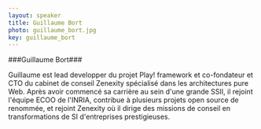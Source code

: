 ```yaml
---
layout: speaker
title: Guillaume Bort
photo: guillaume_bort.jpg
key: guillaume_bort
---
```


###Guillaume Bort###

Guillaume est lead developper du projet Play! framework et co-fondateur et CTO du cabinet de conseil Zenexity spécialisé dans les architectures pure Web.
Après avoir commencé sa carrière au sein d'une grande SSII, il rejoint l'équipe ECOO de l'INRIA, contribue à plusieurs projets open source de renommée, et rejoint Zenexity où il dirige des missions de conseil en transformations de SI d'entreprises prestigieuses.

